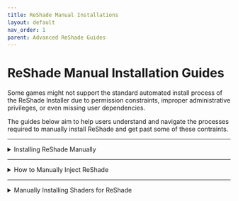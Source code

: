 ```yaml
---
title: ReShade Manual Installations
layout: default
nav_order: 1
parent: Advanced ReShade Guides
---
```


# ReShade Manual Installation Guides

Some games might not support the standard automated install process of the ReShade Installer due to permission constraints, improper administrative privileges, or even missing user dependencies.

The guides below aim to help users understand and navigate the processes required to manually install ReShade and get past some of these contraints.

---

<details markdown="block" class="details-tree">

<summary>Installing ReShade Manually</summary>

{: note }
When manually installing ReShade, you have to manually install shaders as well.

### Step 1: Identify Your Game's Architecture

1. Navigate to [PCGamingWiki](https://www.pcgamingwiki.com/wiki/Home).

2. Use the search bar to find your game.

   ![Search Bar](./images/manually_injecting_reshade/pcgw_search.jpg)

3. Locate the API tab on your game's page, typically towards the end.

   ![API Tab](./images/manually_injecting_reshade/pcgamingwiki_api.jpg)

---
 
### Step 2: Download the ReShade Installer

* Download the latest ReShade installer from the [official ReShade website](https://reshade.me).

---

### Step 3: Download and Install `7Zip`

1. Download and install the latest `.msi` version of `7Zip` from [7Zip's official website](https://www.7-zip.org/download.html).

   ![7Zip Download](./images/manually_installing_reshade/7zip_website_download.jpg)

   {: .note} 
   While WinRar can be an alternative, this guide focuses on using `7Zip`.

---
 
### Step 4: Extract ReShade Binary

1. Right-click on the ReShade Installer `ReShade_Setup_x.x.x.exe`, hover over `7Zip`, and select `Open Archive`.

   ![Open with 7Zip](./images/manually_installing_reshade/reshade_setup_open_with_7zip.jpg)

2. Choose the necessary DLL from the options:

    * `ReShade64.dll` for 64-Bit

    * `ReShade32.dll` for 32-Bit

         ![Extract DLL](./images/manually_installing_reshade/7zip_extract_reshade_binaries.jpg)

---
 
### Step 5: Rename the Binary

Right-click the `ReShadeXX.dll` you've extracted and choose `Rename`. Then, rename it according to your game's rendering API:

 * dxgi.dll - DirectX 10/11/12

 * d3d12.dll - DirectX 12

 * d3d11.dll - DirectX 11

 * d3d10.dll - DirectX 10

 * d3d9.dll - DirectX 9

 * opengl32.dll - OpenGL

   ![Rename DLL](./images/manually_installing_reshade/extacted_reshade_binary_rename.jpg)

---
 
### Step 6: Move the Renamed DLL

1. Position the renamed DLL into the root folder of your game, the same directory where the game's executable is located.

   ![Place in Game Folder](./images/manually_installing_reshade/place_reshade_binary_game_folder.jpg)

   * If unsure of your game's executable location, consult [our guide on identifying your game's executable](https://guides.martysmods.com/docs/special_other/finding_your_game_executable.html).

Upon completion, your game should launch with ReShade already integrated!

   ![Successful Installation](./images/manually_injecting_reshade/ultrakill_reshade_installed.jpg)

</details>

------

<details markdown="block" class="details-tree">
<summary>How to Manually Inject ReShade</summary>

Certain games do not support automatic ReShade injection during runtime.<br>This is especially common for UWP (Microsoft Store) games, which often disallow automatic injection. 

Thankfully, Crosire has developed a tool for manual DLL injection into games.

{: note }
When manually injecting ReShade using Crosire's Inject Tool, you have to manually install shaders as well.

{: .warning} 
Crosire's Inject tool, being an external injector, is more likely to trigger anti-cheat systems. **Use with caution and at your own risk**.

---

## Step 1: Determine Your Game's Architecture

1. Go to [PCGamingWiki](https://www.pcgamingwiki.com/wiki/Home).

2. Enter your game's name in the search bar.

   ![Search Bar](./images/manually_injecting_reshade/pcgw_search.jpg)

3. Proceed to the API section on your game's page (usually located towards the end).

   ![API Section](./images/manually_injecting_reshade/pcgamingwiki_api.jpg)

---

### Step 2: Download the Right Injector

Choose the injector based on your game's architecture:

   * [64-bit Injector](https://reshade.me/downloads/inject64.exe)

   * [32-bit Injector](https://reshade.me/downloads/inject32.exe)

---

### Step 3: Download ReShade Installer

Acquire the latest ReShade Installer from the [ReShade website](https://www.reshade.me).

---

### Step 4: Get `7Zip`

1. Download and install the latest `.msi` version from [7Zip's official website](https://www.7-zip.org/download.html).

   ![7Zip Download](./images/manually_installing_reshade/7zip_website_download.jpg)

{: .note} 
`WinRar` can serve as an alternative, but this guide utilizes `7Zip`.

---

### Step 5: Extract ReShade Binary

1. Right-click the ReShade Installer `ReShade_Setup_x.x.x.exe`, hover over `7Zip`, and select `Open Archive`.

   ![Open with 7Zip](./images/manually_installing_reshade/reshade_setup_open_with_7zip.jpg)

2. Extract the desired DLL:

   * `ReShade64.dll` for 64-Bit

   * `ReShade32.dll` for 32-Bit

   ![Extract DLL](./images/manually_installing_reshade/7zip_extract_reshade_binaries.jpg)

{: .note}
The DLL architecture should match the injector you've previously downloaded.

---

### Step 6: Position the Files

Move both the `injectXX.exe` and `ReShadeXX.dll` files to your game directory.

   ![File Placement](./images/manually_injecting_reshade/place_reshade_dll_and_inject_in_game_folder.jpg)

   * For assistance locating your game directory, see [our guide on finding your game's executable](https://guides.martysmods.com/docs/special_other/finding_your_game_executable.html).

---

### Step 7: Identify the Game Process Name

1. Launch the desired game.

2. Open Task Manager and right-click on your game under the processes tab, then select `Go to Details`.

   ![Go to Details](./images/manually_injecting_reshade/task_manager_go_to_details.jpg)

3. The highlighted executable displays the game's process name.

   ![Executable Name](./images/manually_injecting_reshade/task_manager_details_view_exe.jpg)

---

### Step 8: Inject ReShade

1. Close your game.

2. Navigate to your game's directory and open a command prompt by typing `CMD` into File Explorer's address bar.

   ![Open CMD](./images/manually_injecting_reshade/cmd_in_file_explorer.jpg)

3. Input `inject[x32/x64].exe "name_of_the_process.exe"` and hit Enter.

   ![Inject Command](./images/manually_injecting_reshade/type_inject_params.jpg)

4. Open your game.

If executed correctly, ReShade should be active once the game begins.

   ![Successful Injection](./images/manually_injecting_reshade/ultrakill_reshade_installed.jpg)

</details>

---

<details markdown="block">
<summary>Manually Installing Shaders for ReShade</summary>

This guide will go over how to install ReShade shaders manually without having to run the ReShade Installer!

{: warning }
This guide assumes that you already have ReShade installed!

---

### Step 1: Create a reshade-shaders Folder

1. Navigate to your game directory.

   * If unsure of your game's executable location, consult [our guide on identifying your game's executable](https://guides.martysmods.com/docs/special_other/finding_your_game_executable.html).

2. Create a `reshade-shaders` folder in the same location as your ReShade binary and enter the `reshade-shaders` folder.

   ![Newly Created reshade-shaders Folder](./images/manually_installing_shaders/new_reshadeshader_folder.png)

3. Create two new folders within `reshade-shaders` called:

   * `Shaders`

   * `Textures`

   ![Newly Created Shader and Texture Folders](./images/manually_installing_shaders/new_shader_and_textures_folders.png)

### Step 2: Download the Shader Repository(s) Required

{: note }
This guide will be utilizing the iMMERSE repository on GitHub, however, you can utilize any shader repository for this guide. 

Skip this portion of the guide if you already have the shader repositories already downloaded.

1. Navigate to the GitHub repository of your choice.

   * Notice the green `<> Code` bottom above the files that are listed in the main directory of the shader repository.

2. Click the green `<> Code` button

   ![<> Code Button](./images/manually_installing_shaders/github_shader_repo_code_button_highlight.png)

   * Notice the dropdown that is now displayed, and the `Download ZIP` button that is within.

3. Click the `Download ZIP` button in the `<> Code` dropdown.

   ![Download Zip Button](./images/manually_installing_shaders/github_download_zip_button_highlight.png)

   * This will download an archive of the shader repository from that GitHub site.

### Step 3: Open the Shader Repository Archive and Move the Shader Files to the Proper Location

1. Open up the `reshade-shaders` folder that you created in Step 1.

2. Open up the shader repository that you have downloaded in Step 2.

3. Copy the `Shaders` and `Textures` folders from the shader repository archive, and place them into the `reshade-shaders` folder.

   ![Copying Shaders and Textures Folders](./images/manually_installing_shaders/c_and_paste_shaders_and_textures_folder.png)

   * If Windows is warning you of files already existing in that location with the names, simply click `Replace the files in the destination`.

      ![Merge or Replace Files Prompt](./images/manually_installing_shaders/windows_replace_prompt.png)

   * Remember that not every shader repository will have the same structured layout, you might have to dig deeper, collect the shader and texture files manually , or place the shaders and their textures manually within the `reshade-shaders\Shaders` and `reshade-shaders\Textures` folders.

### Step 4: Setting ReShade to Look in the Proper Location for Shader and Texture Folders.

1. Launch your game.

2. Open ReShade and navigate to the `Settings` tab.

3. Locate the `Effect Search Path` and `Texture Search Path` arguments

   * If you are starting with a fresh install of ReShade from a manual install, this area should be blank

   ![Shaders and Textures Search Paths Highlight](./images/manually_installing_shaders/effect_and_texture_search_paths.png)

4. Add the following paths to the arguments

   * `.\reshade-shaders\Shaders\**`- Goes in the arguments for `Effect Search Path`

   * `.\reshade-shaders\Textures\**`- Goes in the arguments for `Texture Search Path`

   ![Search Paths Example](./images/manually_installing_shaders/effect_and_textures_search_path_examples.png)

{: note }
If you do not have a free slot to add a search path for, you can click the `+` icon located directly under the search paths!

5. Switch to the `Home` tab of ReShade, and click the `Reload` button at the bottom.

   * Once done, you should see your shaders then pop in the techniques area of the ReShade `Home` tab. 

</details>